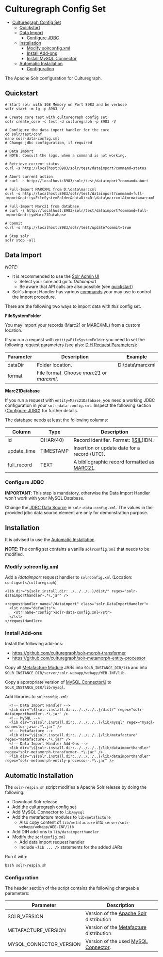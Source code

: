 # Culturegraph Config Set

- [Culturegraph Config Set](#culturegraph-config-set)
  * [Quickstart](#quickstart)
  * [Data Import](#data-import)
    + [Configure JDBC](#configure-jdbc)
  * [Installation](#installation)
    + [Modify solrconfig.xml](#modify-solrconfigxml)
    + [Install Add-ons](#install-add-ons)
    + [Install MySQL Connector](#install-mysql-connector)
  * [Automatic Installation](#automatic-installation)
    + [Configuration](#configuration)

The Apache Solr configuration for Culturegraph.

## Quickstart

```
# Start solr with 1GB Memory on Port 8983 and be verbose
solr start -m 1g -p 8983 -V

# Create core test with culturegraph config set
solr create_core -c test -d culturegraph -p 8983 -V

# Configure the data import handler for the core
cd solr/test/conf
nano solr-data-config.xml
# Change jdbc configuration, if required

# Data Import
# NOTE: Consult the logs, when a command is not working.

# Retrieve current status
curl -s http://localhost:8983/solr/test/dataimport?command=status

# Abort current action
# curl -s http://localhost:8983/solr/test/dataimport?command=abort

# Full-Import MARCXML from D:\data\marcxml
curl -s http://localhost:8983/solr/test/dataimport?command=full-import&entity=FileSystemFolder&dataDir=D:\data\marcxml&format=marcxml

# Full-Import Marc21 from database
# curl -s http://localhost:8983/solr/test/dataimport?command=full-import&entity=Marc21Database

# Commit
curl -s http://localhost:8983/solr/test/update?commit=true

# Stop solr
solr stop -all
```

## Data Import

_NOTE:_
 * It is recommended to use the [Solr Admin UI](https://lucene.apache.org/solr/guide/7_5/overview-of-the-solr-admin-ui.html)
    * Select your core and go to _Dataimport_
    * Be aware that API calls are also possible (see [quickstart](#quickstart))
 * Solr's Import Handler has various [commands](https://lucene.apache.org/solr/guide/7_5/uploading-structured-data-store-data-with-the-data-import-handler.html#dataimporthandler-commands) your may use to control the import procedure.

There are the following two ways to import data with _this_ config set.

**FileSystemFolder**

You may import your records (Marc21 or MARCXML) from a custom location.

If you run a request with `entity=FileSystemFolder` you need to set the following
request parameters (see also: [DIH Request Parameters](https://lucene.apache.org/solr/guide/6_6/uploading-structured-data-store-data-with-the-data-import-handler.html#dih-request-parameters)):

| Parameter | Description | Example |
| --------- | ----------- | ------- |
| dataDir | Folder location. | D:\data\marcxml |
| format | File format. Choose _marc21_ or _marcxml_. | |

**Marc21Database**

If you run a request with `entity=Marc21Database`, you need a working JDBC configuration in your `solr-data-config.xml`.
Inspect the following section ([Configure JDBC](#configure-jdbc)) for further details.

The database needs at least the following columns:

| Column | Type | Description |
| ------ | ---- | ----------- |
| id | CHAR(40) | Record identifer. Format: ([ISIL](http://sigel.staatsbibliothek-berlin.de/vergabe/isil/))IDN . |
| update_time | TIMESTAMP | Insertion or update date for a record (UTC). |
| full_record | TEXT | A bibliographic record formatted as [MARC21](https://www.loc.gov/marc/96principl.html). |

### Configure JDBC

**IMPORTANT**: This step is mandatory, otherwise the Data Import Handler won't work with your MySQL Database.

Change the [JDBC Data Source](https://lucene.apache.org/solr/guide/7_5/uploading-structured-data-store-data-with-the-data-import-handler.html#jdbcdatasource) in `solr-data-config.xml`.
The values in the provided jdbc data source element are only for demonstration purpose.

## Installation

It is advised to use the [Automatic Installation](#automatic-installation).

**NOTE**: The config set contains a vanilla `solrconfig.xml` that needs to be modified.

### Modify solrconfig.xml

Add a */dataimport* request handler to `solrconfig.xml` (Location: `configsets/culturegraph`)

```
<lib dir="${solr.install.dir:../../../..}/dist/" regex="solr-dataimporthandler-.*\.jar" />
```

```
<requestHandler name="/dataimport" class="solr.DataImportHandler">
  <lst name="defaults">
    <str name="config">solr-data-config.xml</str>
  </lst>
</requestHandler>
```

### Install Add-ons

Install the following add-ons:

* https://github.com/culturegraph/solr-morph-transformer
* https://github.com/culturegraph/solr-metamorph-entity-processor

Copy all [Metafacture Module](https://mvnrepository.com/artifact/org.metafacture) JARs into `SOLR_INSTANCE_DIR/lib` and into `SOLR_INSTANCE_DIR/server/solr-webapp/webapp/WEB-INF/lib`.

Copy a appropriate version of [MySQL Connector/J](https://mvnrepository.com/artifact/mysql/mysql-connector-java) to `SOLR_INSTANCE_DIR/lib/mysql`.


Add libraries to `solrconfig.xml`:

```
  <!-- Data Import Handler -->
  <lib dir="\${solr.install.dir:../../../..}/dist/" regex="solr-dataimporthandler-.*\.jar" />
  <!-- MySQL -->
  <lib dir="\${solr.install.dir:../../../..}/lib/mysql" regex="mysql-connector-java-.*\.jar" />
  <!-- Metafacture -->
  <lib dir="\${solr.install.dir:../../../..}/lib/metafacture" regex="metafacture-.*\.jar" />
  <!-- Data Import Handler Add-Ons -->
  <lib dir="\${solr.install.dir:../../../..}/lib/dataimporthandler" regex="solr-metamorph-transformer-.*\.jar" />
  <lib dir="\${solr.install.dir:../../../..}/lib/dataimporthandler" regex="solr-metamorph-entity-processor-.*\.jar" />
```

## Automatic Installation

The `solr-respin.sh` script modifies a Apache Solr release by doing the following:

* Download Solr release
* Add the culturegraph config set
* Add MySQL Connector to `lib/mysql`
* Add the metafacture modules to `lib/metafacture`
  * Also copy content of `lib/metafacture` into `server/solr-webapp/webapp/WEB-INF/lib`
* Add DIH add-ons to `lib/dataimporthandler`
* Modify the `sorlconfig.xml`
  * Add data import request handler
  * Include `<lib ... />` statements for the added JARs


Run it with:

```
bash solr-respin.sh
```

### Configuration

The header section of the script contains the following changeable parameters:

| Parameter | Description |
| --------- | ----------- |
| SOLR_VERSION | Version of the [Apache Solr](http://lucene.apache.org/solr/) distribution |
| METAFACTURE_VERSION | Version of the [Metafacture](https://github.com/metafacture/metafacture-core) distribution. |
| MYSQL_CONNECTOR_VERSION | Version of the used [MySQL Connector](https://mvnrepository.com/artifact/mysql/mysql-connector-java).
